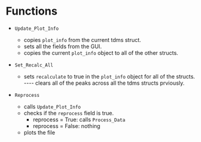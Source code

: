 
# Functions #
* `Update_Plot_Info`
    - copies `plot_info` from the current tdms struct.
    - sets all the fields from the GUI.
    - copies the current `plot_info` object to all of the other structs.

* `Set_Recalc_All`
    - sets `recalculate` to true in the `plot_info` object for all of 
           the structs.
    ---- clears all of the peaks across all the tdms structs prviously.

* `Reprocess`
    - calls `Update_Plot_Info`
    - checks if the `reprocess` field is true.
        - reprocess = True: calls `Process_Data`
        - reprocess = False: nothing
    - plots the file

